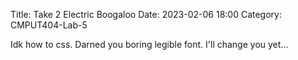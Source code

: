 Title: Take 2 Electric Boogaloo
Date: 2023-02-06 18:00
Category: CMPUT404-Lab-5

Idk how to css. Darned you boring legible font. I'll change you yet...